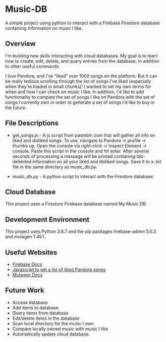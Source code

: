 # Music-DB
A simple project using python to interact with a Firebase Firestore database containing information on music I like.

## Overview

I'm building new skills interacting with cloud databases. My goal is to learn how to create, edit, delete, and query entries from the database, in addition to other useful commands.

I love Pandora, and I've "liked" over 1000 songs on the platform. But it can be really tedious scrolling through the list of songs I've liked (especially when they're loaded in small chunks)! I wanted to set my own terms for when and how I can check on music I like. In addition, I'd like to add functionality to compare the set of songs I like on Pandora with the set of songs I currently own in order to generate a set of songs I'd like to buy in the future.

## File Descriptions

* get_songs.js - A js script from pastebin.com that will gather all info on liked and disliked songs. To use, navigate to Pandora -> profile -> thumbs up. Open the console via right-click -> Inspect Element -> console. Paste this script in the console and hit enter. After several seconds of processing a message will be printed contianing tab-delimited information on all your liked and disliked songs. Save it to a .txt file in the same directory as music_db.py.

* music_db.py - A python script to interact with the Firestore database.

## Cloud Database

This project uses a Firestore Firebase database named My Music DB.

## Development Environment

This project uses Python 3.8.7 and the pip packages firebase-admin 5.0.3 and mutagen 1.45.1.

## Useful Websites

* [Firebase Docs](https://firebase.google.com/docs/guides)
* [Javascript to get a list of liked Pandora songs](https://pastebin.com/9br3VZjX)
* [Mutagen Docs](https://mutagen.readthedocs.io/en/latest/)

## Future Work

* Access database
* Add items to database
* Query items from database
* Edit/delete items in the database
* Scan local directory for the music I own
* Compare locally owned music with music I like.
* Automatically update cloud database.